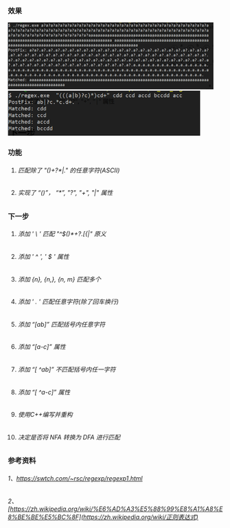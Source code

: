 ### 效果



<img src="result.png" alt="效率验证" style="zoom: 50%;" />



<img src="result2.png" alt="功能验证" style="zoom: 67%;" />



### 功能

1. ######  匹配除了  "()+?*|."  的任意字符(ASCII) 

2. ######  实现了 “()”， “*”,  "?", "+", "|" 属性



### 下一步

1. ###### 添加 ' \ '  匹配 "^$()*+?.[{|" 原义

2. ###### 添加 ' ^ ', ' $ ' 属性

3. ###### 添加 {n}, {n,}, {n, m}  匹配多个

4. ###### 添加 ' . ' 匹配任意字符(除了回车换行)

5. ###### 添加 “[ab]” 匹配括号内任意字符

6. ###### 添加 “[a-c]” 属性

7. ###### 添加 “[ ^ab]” 不匹配括号内任一字符

8. ###### 添加 “[ ^a-c]” 属性 

9. ###### 使用C++编写并重构

10. ###### 决定是否将 NFA 转换为 DFA 进行匹配



### 参考资料

###### 1、https://swtch.com/~rsc/regexp/regexp1.html

###### 2、[https://zh.wikipedia.org/wiki/%E6%AD%A3%E5%88%99%E8%A1%A8%E8%BE%BE%E5%BC%8F](https://zh.wikipedia.org/wiki/正则表达式)